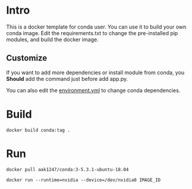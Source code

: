 # Intro

This is a docker template for conda user. You can use it to build your own conda image. Edit the requirements.txt to change the pre-installed pip modules, and build the docker image.

## Customize

If you want to add more dependencies or install module from conda, you **Should** add the command just before add app.py.

You can also edit the [environment.yml](./resources/environment.yml) to change conda dependencies.

# Build

```shell
docker build conda:tag .
```

# Run

```shell
docker pull aak1247/conda:3-5.3.1-ubuntu-18.04
```

```shell
docker run --runtime=nvidia --device=/dev/nvidia0 IMAGE_ID
```
